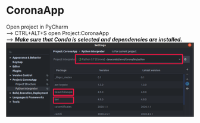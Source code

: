 # CoronaApp
Open project in PyCharm<br>
--> CTRL+ALT+S open Project:CoronaApp<br>
--> <b><i>Make sure that Conda is selected and dependencies are installed.<i/><b/><br>
![python interpreter](outputs/int.png)
